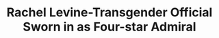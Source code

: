 ---
title: Rachel Levine-Transgender Official Sworn in as Four-star Admiral
layout: index
news-url: https://www.bbc.co.uk/news/world-us-canada-58974627
image-url: https://ichef.bbci.co.uk/news/976/cpsprodpb/5CC0/production/_121144732_levine.jpg
license:
license-url:
---